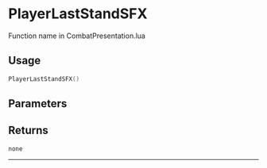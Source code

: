 # PlayerLastStandSFX
Function name in CombatPresentation.lua
## Usage
```lua
PlayerLastStandSFX()
```
## Parameters

## Returns
`none`

---